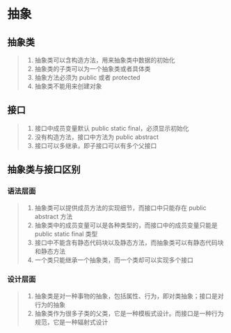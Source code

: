 # 抽象

## 抽象类

> 1. 抽象类可以含构造方法，用来抽象类中数据的初始化
> 2. 抽象类的子类可以为一个抽象类或者具体类
> 3. 抽象方法必须为 public 或者 protected
> 4. 抽象类不能用来创建对象

## 接口

> 1. 接口中成员变量默认 public static final，必须显示初始化
> 2. 没有构造方法，接口中方法为 public abstract
> 3. 接口可以多继承，即子接口可以有多个父接口

## 抽象类与接口区别

### 语法层面

> 1. 抽象类可以提供成员方法的实现细节，而接口中只能存在 public abstract 方法
> 2. 抽象类中的成员变量可以是各种类型的，而接口中的成员变量只能是 public static final 类型
> 3. 接口中不能含有静态代码块以及静态方法，而抽象类可以有静态代码块和静态方法
> 4. 一个类只能继承一个抽象类，而一个类却可以实现多个接口

### 设计层面

> 1. 抽象类是对一种事物的抽象，包括属性、行为，即对类抽象；接口是对行为的抽象
> 2. 抽象类作为很多子类的父类，它是一种模板式设计。而接口是一种行为规范，它是一种辐射式设计
